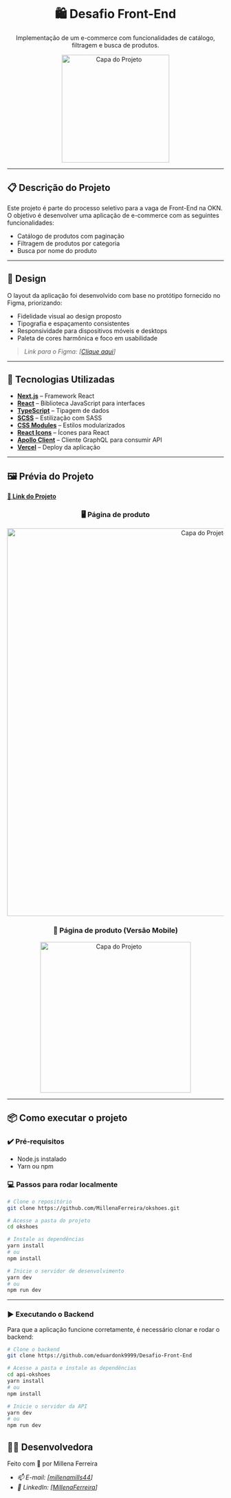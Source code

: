 <h1 align="center">
  🛍️ Desafio Front-End
</h1>

<p align="center">
  Implementação de um e-commerce com funcionalidades de catálogo, filtragem e busca de produtos.
</p>

<p align="center">
  <img src="https://github.com/user-attachments/assets/d7aa322f-21d8-4959-8314-48c2aa29a539" width="250" alt="Capa do Projeto" />
</p>


---

## 📋 Descrição do Projeto

Este projeto é parte do processo seletivo para a vaga de Front-End na OKN. O objetivo é desenvolver uma aplicação de e-commerce com as seguintes funcionalidades:

- Catálogo de produtos com paginação
- Filtragem de produtos por categoria
- Busca por nome do produto

---

## 🎨 Design

O layout da aplicação foi desenvolvido com base no protótipo fornecido no Figma, priorizando:

- Fidelidade visual ao design proposto
- Tipografia e espaçamento consistentes
- Responsividade para dispositivos móveis e desktops
- Paleta de cores harmônica e foco em usabilidade

> *Link para o Figma: [[Clique aqui](https://www.figma.com/design/JYngG6jj9RVIAI57RQoMxa/oknshoes?node-id=680-6449&p=f&t=yJpQtBOhuwOtdsoW-0)]*

---

## 🚀 Tecnologias Utilizadas

- **[Next.js](https://nextjs.org/)** – Framework React
- **[React](https://reactjs.org/)** – Biblioteca JavaScript para interfaces
- **[TypeScript](https://www.typescriptlang.org/)** – Tipagem de dados
- **[SCSS](https://sass-lang.com/)** – Estilização com SASS
- **[CSS Modules](https://github.com/css-modules/css-modules)** – Estilos modularizados
- **[React Icons](https://react-icons.github.io/react-icons/)** – Ícones para React
- **[Apollo Client](https://www.apollographql.com/docs/react/)** – Cliente GraphQL para consumir API
- **[Vercel](https://vercel.com/)** – Deploy da aplicação


---

## 🖼️ Prévia do Projeto
 **[🔗 Link do Projeto](okshoes.vercel.app/)**

<h3 align="center">
  🖥️ Página de produto
</h3>
<p align="center">
  <a href="https://github.com/user-attachments/assets/929d9ad0-8b1d-4d75-85c1-1d2310eee33c" target="_blank">
    <img src="https://github.com/user-attachments/assets/929d9ad0-8b1d-4d75-85c1-1d2310eee33c" width="900" alt="Capa do Projeto" />
  </a>
</p>

<h3 align="center">
  📱 Página de produto (Versão Mobile)
</h3>
<p align="center">
  <a href="https://github.com/user-attachments/assets/26247b13-f250-478f-87aa-1f6fd90713e3" target="_blank">
    <img src="https://github.com/user-attachments/assets/26247b13-f250-478f-87aa-1f6fd90713e3" width="350" alt="Capa do Projeto" />
  </a>
</p>


---

## 📦 Como executar o projeto

### ✔️ Pré-requisitos

- Node.js instalado
- Yarn ou npm

### 💻 Passos para rodar localmente

```bash
# Clone o repositório
git clone https://github.com/MillenaFerreira/okshoes.git

# Acesse a pasta do projeto
cd okshoes

# Instale as dependências
yarn install
# ou
npm install

# Inicie o servidor de desenvolvimento
yarn dev
# ou
npm run dev
```

---

### ▶️ Executando o Backend
Para que a aplicação funcione corretamente, é necessário clonar e rodar o backend:

```bash
# Clone o backend
git clone https://github.com/eduardonk9999/Desafio-Front-End

# Acesse a pasta e instale as dependências
cd api-okshoes
yarn install
# ou
npm install

# Inicie o servidor da API
yarn dev
# ou
npm run dev
```

## 👩‍💻 Desenvolvedora
Feito com 💖 por Millena Ferreira
-  *📫 E-mail: [[millenamills44](millenamills44@gmail.com)]*
-  *📱 LinkedIn: [[MillenaFerreira](https://www.linkedin.com/in/millena-ferreira-0b9569225/)]*


